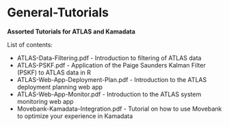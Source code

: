 # General-Tutorials
<b>Assorted Tutorials for ATLAS and Kamadata</b></br>

List of contents:
<ul>
<li> ATLAS-Data-Filtering.pdf - Introduction to filtering of ATLAS data
<li> ATLAS-PSKF.pdf - Application of the Paige Saunders Kalman Filter (PSKF) to ATLAS data in R
<li> ATLAS-Web-App-Deployment-Plan.pdf - Introduction to the ATLAS deployment planning web app
<li> ATLAS-Web-App-Monitor.pdf - Introduction to the ATLAS system monitoring web app
<li> Movebank-Kamadata-Integration.pdf - Tutorial on how to use Movebank to optimize your experience in Kamadata
</ul>
